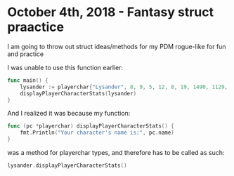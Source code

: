 # October 4th, 2018 - Fantasy struct praactice

I am going to throw out struct ideas/methods for my PDM rogue-like for fun and practice

I was unable to use this function earlier:
```go
func main() {
	lysander := playerchar{"Lysander", 8, 9, 5, 12, 8, 19, 1490, 1129, 38.2, 31.0}
	displayPlayerCharacterStats(lysander)
}
```

And I realized it was because my function:
```go
func (pc *playerchar) displayPlayerCharacterStats() {
    fmt.Println("Your character's name is:", pc.name)
}
```

was a method for playerchar types, and therefore has to be called as such:
```go
lysander.displayPlayerCharacterStats()
``` 
